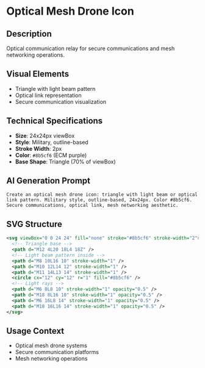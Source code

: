 # Optical Mesh Drone Icon

## Description

Optical communication relay for secure communications and mesh networking
operations.

## Visual Elements

- Triangle with light beam pattern
- Optical link representation
- Secure communication visualization

## Technical Specifications

- **Size**: 24x24px viewBox
- **Style**: Military, outline-based
- **Stroke Width**: 2px
- **Color**: `#8b5cf6` (ECM purple)
- **Base Shape**: Triangle (70% of viewBox)

## AI Generation Prompt

```
Create an optical mesh drone icon: triangle with light beam or optical link pattern. Military style, outline-based, 24x24px. Color #8b5cf6. Secure communications, optical link, mesh networking aesthetic.
```

## SVG Structure

```svg
<svg viewBox="0 0 24 24" fill="none" stroke="#8b5cf6" stroke-width="2">
  <!-- Triangle base -->
  <path d="M12 4L20 18L4 18Z" />
  <!-- Light beam pattern inside -->
  <path d="M8 10L16 10" stroke-width="1" />
  <path d="M10 12L14 12" stroke-width="1" />
  <path d="M11 14L13 14" stroke-width="1" />
  <circle cx="12" cy="12" r="1" fill="#8b5cf6" />
  <!-- Light rays -->
  <path d="M6 8L8 10" stroke-width="1" opacity="0.5" />
  <path d="M18 8L16 10" stroke-width="1" opacity="0.5" />
  <path d="M6 16L8 14" stroke-width="1" opacity="0.5" />
  <path d="M18 16L16 14" stroke-width="1" opacity="0.5" />
</svg>
```

## Usage Context

- Optical mesh drone systems
- Secure communication platforms
- Mesh networking operations
